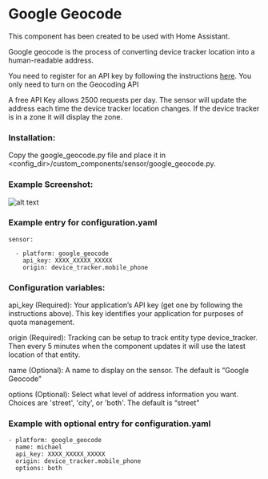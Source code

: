 # Google Geocode

This component has been created to be used with Home Assistant.

Google geocode is the process of converting device tracker location into a human-readable address.

You need to register for an API key by following the instructions [here](https://github.com/googlemaps/google-maps-services-python#api-keys). You only need to turn on the Geocoding API

A free API Key allows 2500 requests per day. The sensor will update the address each time the device tracker location changes. If the device tracker is in a zone it will display the zone.

### Installation:

Copy the google_geocode.py file and place it in <config_dir>/custom_components/sensor/google_geocode.py.

### Example Screenshot:
![alt text](https://github.com/michaelmcarthur/GoogleGeocode-HASS/blob/master/Google_Geocode_Screenshot.png "Screenshot")

### Example entry for configuration.yaml
```
sensor:

  - platform: google_geocode
    api_key: XXXX_XXXXX_XXXXX
    origin: device_tracker.mobile_phone
```
### Configuration variables:

api_key (Required): Your application’s API key (get one by following the instructions above). This key identifies your application for purposes of quota management.

origin (Required): Tracking can be setup to track entity type device_tracker. Then every 5 minutes when the component updates it will use the latest location of that entity.

name (Optional): A name to display on the sensor. The default is “Google Geocode"

options (Optional): Select what level of address information you want. Choices are 'street', 'city', or 'both'. The default is “street"

### Example with optional entry for configuration.yaml
```
- platform: google_geocode
  name: michael
  api_key: XXXX_XXXXX_XXXXX
  origin: device_tracker.mobile_phone
  options: both
```
